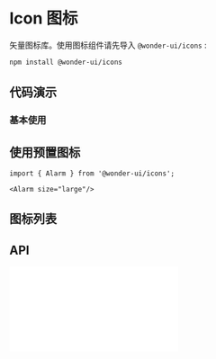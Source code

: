 # Icon 图标

矢量图标库。使用图标组件请先导入 `@wonder-ui/icons` :

```bash
npm install @wonder-ui/icons
```


## 代码演示

### 基本使用

<code src="../../packages/wonder-ui/src/SvgIcon/demo/default.tsx"></code>

## 使用预置图标

``` tsx | pure
import { Alarm } from '@wonder-ui/icons';

<Alarm size="large"/>
```

## 图标列表

<code src="../../packages/wonder-ui/src/SvgIcon/demo/icons.tsx"></code>




## API

<embed src="../../packages/wonder-ui/src/SvgIcon/index.md"></embed>
